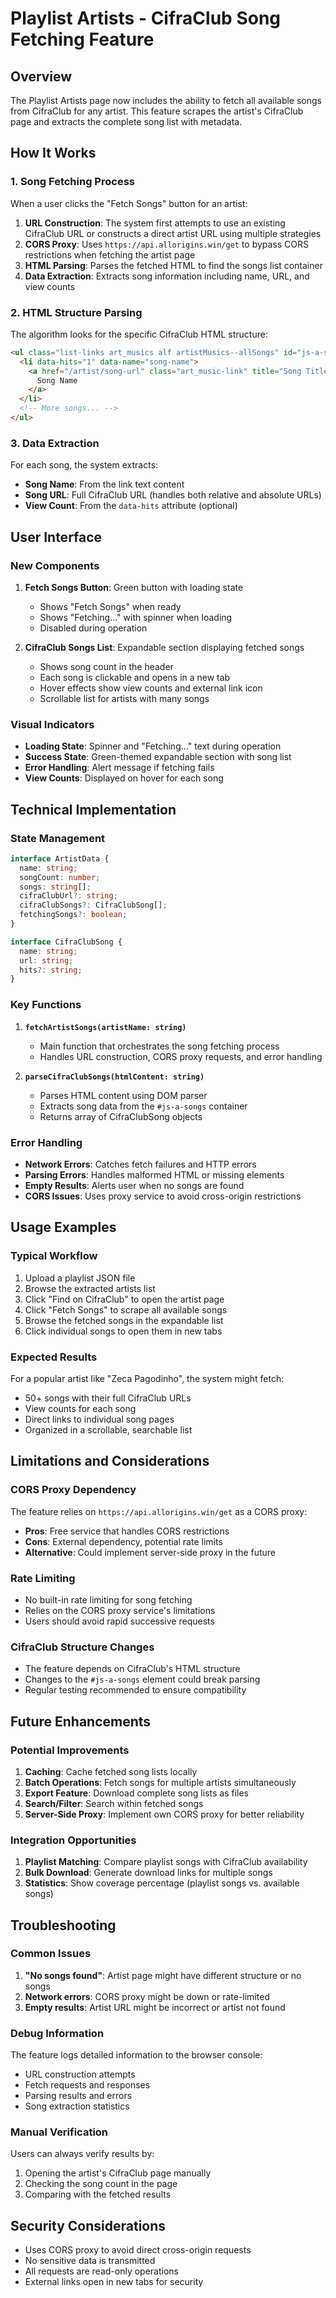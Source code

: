 # Playlist Artists - CifraClub Song Fetching Feature

## Overview

The Playlist Artists page now includes the ability to fetch all available songs from CifraClub for any artist. This feature scrapes the artist's CifraClub page and extracts the complete song list with metadata.

## How It Works

### 1. Song Fetching Process

When a user clicks the "Fetch Songs" button for an artist:

1. **URL Construction**: The system first attempts to use an existing CifraClub URL or constructs a direct artist URL using multiple strategies
2. **CORS Proxy**: Uses `https://api.allorigins.win/get` to bypass CORS restrictions when fetching the artist page
3. **HTML Parsing**: Parses the fetched HTML to find the songs list container
4. **Data Extraction**: Extracts song information including name, URL, and view counts

### 2. HTML Structure Parsing

The algorithm looks for the specific CifraClub HTML structure:

```html
<ul class="list-links art_musics alf artistMusics--allSongs" id="js-a-songs">
  <li data-hits="1" data-name="song-name">
    <a href="/artist/song-url" class="art_music-link" title="Song Title">
      Song Name
    </a>
  </li>
  <!-- More songs... -->
</ul>
```

### 3. Data Extraction

For each song, the system extracts:

- **Song Name**: From the link text content
- **Song URL**: Full CifraClub URL (handles both relative and absolute URLs)
- **View Count**: From the `data-hits` attribute (optional)

## User Interface

### New Components

1. **Fetch Songs Button**: Green button with loading state

   - Shows "Fetch Songs" when ready
   - Shows "Fetching..." with spinner when loading
   - Disabled during operation

2. **CifraClub Songs List**: Expandable section displaying fetched songs
   - Shows song count in the header
   - Each song is clickable and opens in a new tab
   - Hover effects show view counts and external link icon
   - Scrollable list for artists with many songs

### Visual Indicators

- **Loading State**: Spinner and "Fetching..." text during operation
- **Success State**: Green-themed expandable section with song list
- **Error Handling**: Alert message if fetching fails
- **View Counts**: Displayed on hover for each song

## Technical Implementation

### State Management

```typescript
interface ArtistData {
  name: string;
  songCount: number;
  songs: string[];
  cifraClubUrl?: string;
  cifraClubSongs?: CifraClubSong[];
  fetchingSongs?: boolean;
}

interface CifraClubSong {
  name: string;
  url: string;
  hits?: string;
}
```

### Key Functions

1. **`fetchArtistSongs(artistName: string)`**

   - Main function that orchestrates the song fetching process
   - Handles URL construction, CORS proxy requests, and error handling

2. **`parseCifraClubSongs(htmlContent: string)`**
   - Parses HTML content using DOM parser
   - Extracts song data from the `#js-a-songs` container
   - Returns array of CifraClubSong objects

### Error Handling

- **Network Errors**: Catches fetch failures and HTTP errors
- **Parsing Errors**: Handles malformed HTML or missing elements
- **Empty Results**: Alerts user when no songs are found
- **CORS Issues**: Uses proxy service to avoid cross-origin restrictions

## Usage Examples

### Typical Workflow

1. Upload a playlist JSON file
2. Browse the extracted artists list
3. Click "Find on CifraClub" to open the artist page
4. Click "Fetch Songs" to scrape all available songs
5. Browse the fetched songs in the expandable list
6. Click individual songs to open them in new tabs

### Expected Results

For a popular artist like "Zeca Pagodinho", the system might fetch:

- 50+ songs with their full CifraClub URLs
- View counts for each song
- Direct links to individual song pages
- Organized in a scrollable, searchable list

## Limitations and Considerations

### CORS Proxy Dependency

The feature relies on `https://api.allorigins.win/get` as a CORS proxy:

- **Pros**: Free service that handles CORS restrictions
- **Cons**: External dependency, potential rate limits
- **Alternative**: Could implement server-side proxy in the future

### Rate Limiting

- No built-in rate limiting for song fetching
- Relies on the CORS proxy service's limitations
- Users should avoid rapid successive requests

### CifraClub Structure Changes

- The feature depends on CifraClub's HTML structure
- Changes to the `#js-a-songs` element could break parsing
- Regular testing recommended to ensure compatibility

## Future Enhancements

### Potential Improvements

1. **Caching**: Cache fetched song lists locally
2. **Batch Operations**: Fetch songs for multiple artists simultaneously
3. **Export Feature**: Download complete song lists as files
4. **Search/Filter**: Search within fetched songs
5. **Server-Side Proxy**: Implement own CORS proxy for better reliability

### Integration Opportunities

1. **Playlist Matching**: Compare playlist songs with CifraClub availability
2. **Bulk Download**: Generate download links for multiple songs
3. **Statistics**: Show coverage percentage (playlist songs vs. available songs)

## Troubleshooting

### Common Issues

1. **"No songs found"**: Artist page might have different structure or no songs
2. **Network errors**: CORS proxy might be down or rate-limited
3. **Empty results**: Artist URL might be incorrect or artist not found

### Debug Information

The feature logs detailed information to the browser console:

- URL construction attempts
- Fetch requests and responses
- Parsing results and errors
- Song extraction statistics

### Manual Verification

Users can always verify results by:

1. Opening the artist's CifraClub page manually
2. Checking the song count in the page
3. Comparing with the fetched results

## Security Considerations

- Uses CORS proxy to avoid direct cross-origin requests
- No sensitive data is transmitted
- All requests are read-only operations
- External links open in new tabs for security
